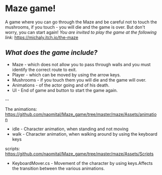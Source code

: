# Maze game!
A game where you can go through the Maze and be careful not to touch the mushrooms, if you touch -  you will die and the game is over. But don't worry, you can start  again!
*You are invited to play the game at the following link:*
https://michaly.itch.io/the-maze



*What does the game include?*
--
- Maze - which does not allow you to pass through walls and you must identify the correct route to exit.
- Player - which can be moved by using the arrow keys. 
- Mushrooms - if you touch them you will die and the game will over.
- Animations - of the actor going and of his death.
- UI - End of game and button to start the game again.

--

The animations: 
https://github.com/naomital/Maze_game/tree/master/maze/Assets/animation
- idle - Character animation, when standing and not moving
- walk - Character animation, when walking around by using the keyboard keys

scripts:
https://github.com/naomital/Maze_game/tree/master/maze/Assets/Scripts
- KeyboardMover.cs - Movement of the character by using keys.Affects the transition between the various animations.
